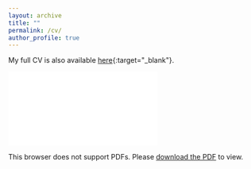 ```yaml
---
layout: archive
title: ""
permalink: /cv/
author_profile: true
---
```


My full CV is also available [here](../pdf/jacs.3c02447.pdf){:target="_blank"}.

<object data="../pdf/jacs.3c02447.pdf" type="application/pdf" width="100%" height="100%">
    <embed src="../pdf/jacs.3c02447.pdf">
        <p>This browser does not support PDFs. Please <a href="../pdf/jacs.3c02447.pdf">download the PDF</a> to view.</p>
    </embed>
</object>
